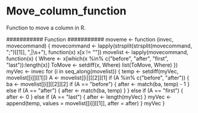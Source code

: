 # Move_column_function

Function to move a column in R.

########### Function ###########
moveme <- function (invec, movecommand) {
  movecommand <- lapply(strsplit(strsplit(movecommand, ";")[[1]], 
                                 ",|\\s+"), function(x) x[x != ""])
  movelist <- lapply(movecommand, function(x) {
    Where <- x[which(x %in% c("before", "after", "first", 
                              "last")):length(x)]
    ToMove <- setdiff(x, Where)
    list(ToMove, Where)
  })
  myVec <- invec
  for (i in seq_along(movelist)) {
    temp <- setdiff(myVec, movelist[[i]][[1]])
    A <- movelist[[i]][[2]][1]
    if (A %in% c("before", "after")) {
      ba <- movelist[[i]][[2]][2]
      if (A == "before") {
        after <- match(ba, temp) - 1
      }
      else if (A == "after") {
        after <- match(ba, temp)
      }
    }
    else if (A == "first") {
      after <- 0
    }
    else if (A == "last") {
      after <- length(myVec)
    }
    myVec <- append(temp, values = movelist[[i]][[1]], after = after)
  }
  myVec
}
